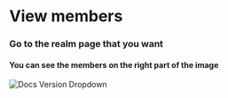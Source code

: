 # View members

### Go to the realm page that you want

#### You can see the members on the right part of the image

![Docs Version Dropdown](/img/members/viewmembers.png)
